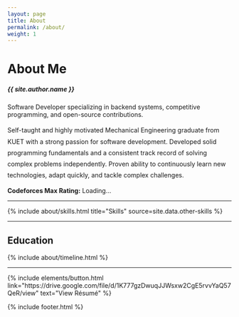 ```yaml
---
layout: page
title: About
permalink: /about/
weight: 1
---
```


# **About Me**

<h5>{{ site.author.name }}</h5>
<p>Software Developer specializing in backend systems, competitive programming, and open-source contributions.</p>

<p style="line-height: 1.8;">
Self-taught and highly motivated Mechanical Engineering graduate from KUET with a strong passion for software development. Developed solid programming fundamentals and a consistent track record of solving complex problems independently. Proven ability to continuously learn new technologies, adapt quickly, and tackle complex challenges.
</p>
<p>
  <strong>Codeforces Max Rating:</strong>
  <span id="cf-rating">Loading...</span>
</p>

___


<div class="row">
{% include about/skills.html title="Skills" source=site.data.other-skills %}
</div>

___


<h2 class="mb-3">Education</h2>
<div class="row">
{% include about/timeline.html %}
</div>

___


<p class="text-center">
{% include elements/button.html link="https://drive.google.com/file/d/1K777gzDwuqJJWsxw2CgE5rvvYaQ57QeR/view" text="View Résumé" %}
</p>

<script>
  const handle = "RHJihan"; // replace with your Codeforces handle
  const url = `https://codeforces.com/api/user.info?handles=${handle}`;

  fetch(url)
    .then(response => response.json())
    .then(data => {
      if (data.status === "OK") {
        const maxRating = data.result[0].maxRating;
        document.getElementById("cf-rating").textContent = maxRating;
      } else {
        document.getElementById("cf-rating").textContent = "Error fetching";
      }
    })
    .catch(err => {
      document.getElementById("cf-rating").textContent = "Failed to load";
      console.error(err);
    });
</script>

{% include footer.html %}
